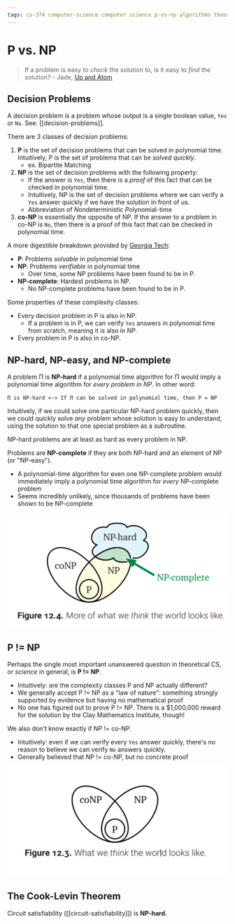 ```yaml
---
tags: cs-374 computer-science computer science p-vs-np algorithms theory
---
```


# P vs. NP

> If a problem is easy to _check_ the solution to, is it easy to _find_ the solution? - Jade, [Up and Atom](https://www.youtube.com/watch?v=EHp4FPyajKQ)

## Decision Problems

A decision problem is a problem whose output is a single boolean value, `Yes` or `No`. See: [[decision-problems]].

There are 3 classes of decision problems:

1. **P** is the set of decision problems that can be solved in polynomial time. Intuitively, P is the set of problems that can be _solved quickly_.
   - ex. Bipartite Matching
2. **NP** is the set of decision problems with the following property:
   - If the answer is `Yes`, then there is a _proof_ of this fact that can be checked in polynomial time.
   - Intuitively, NP is the set of decision problems where we can verify a `Yes` answer quickly if we have the solution in front of us.
   - Abbreviation of *N*ondeterministic *P*olynomial-time
3. **co-NP** is essentially the opposite of NP. If the answer to a problem in co-NP is `No`, then there is a proof of this fact that can be checked in polynomial time.

A more digestible breakdown provided by [Georgia Tech](https://www.youtube.com/watch?v=n0zd5hcOSQI):

- **P**: Problems _solvable_ in polynomial time
- **NP**: Problems _verifiable_ in polynomial time
  - Over time, some NP problems have been found to be in P.
- **NP-complete**: Hardest problems in NP.
  - No NP-complete problems have been found to be in P.

Some properties of these complexity classes:

- Every decision problem in P is also in NP.
  - If a problem is in P, we can verify `Yes` answers in polynomial time from scratch, meaning it is also in NP.
- Every problem in P is also in co-NP.

## NP-hard, NP-easy, and NP-complete

A problem Π is **NP-hard** if a polynomial time algorithm for Π would imply a polynomial time algorithm for _every problem in NP_. In other word:

```text
Π is NP-hard <-> If Π can be solved in polynomial time, then P = NP
```

Intuitively, if we could solve one particular NP-hard problem quickly, then we could quickly solve _any_ problem whose solution is easy to understand, using the solution to that one special problem as a subroutine.

NP-hard problems are at least as hard as every problem in NP.

Problems are **NP-complete** if they are both NP-hard and an element of NP (or "NP-easy").

- A polynomial-time algorithm for even one NP-complete problem would immediately imply a polynomial time algorithm for _every_ NP-complete problem
- Seems incredibly unlikely, since thousands of problems have been shown to be NP-complete

![More of what we think the world looks like](../attachments/P-vs-NP-vs-coNP-vs-NP-hard-vs-NP-complete.png)

## P != NP

Perhaps the single most important unanswered question in theoretical CS, or _science_ in general, is **P != NP**.

- Intuitively: are the complexity classes P and NP actually different?
- We generally accept P != NP as a "law of nature": something strongly supported by evidence but having no mathematical proof
- No one has figured out to prove P != NP. There is a $1,000,000 reward for the solution by the Clay Mathematics Institute, though!

We also don't know exactly if NP != co-NP.

- Intuitively: even if we can verify every `Yes` answer quickly, there's no reason to believe we can verify `No` answers quickly.
- Generally believed that NP != co-NP, but no concrete proof

![What we think the world looks like.](../attachments/P-vs-NP-vs-coNP.png)

## The Cook-Levin Theorem

Circuit satisfiability ([[circuit-satisfiability]]) is **NP-hard**.
